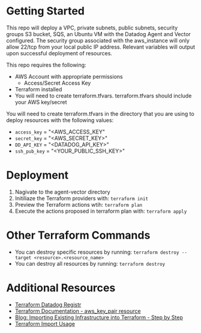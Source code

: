 # Getting Started
This repo will deploy a VPC, private subnets, public subnets, security groups S3 bucket, SQS, an Ubuntu VM with the Datadog Agent and Vector configured. The security group associated with the aws_instance will only allow 22/tcp from your local public IP address. Relevant variables will output upon successful deployment of resources. 

This repo requires the following:
- AWS Account with appropriate permissions
    - Access/Secret Access Key
- Terraform installed
- You will need to create terraform.tfvars. terraform.tfvars should include your AWS key/secret

You will need to create terraform.tfvars in the directory that you are using to deploy resources with the following values:
- `access_key` = "<AWS_ACCESS_KEY"
- `secret_key` = "<AWS_SECRET_KEY>"
- `DD_API_KEY` = "<DATADOG_API_KEY>"
- `ssh_pub_key` = "<YOUR_PUBLIC_SSH_KEY>"

# Deployment
1. Nagivate to the agent-vector directory
2. Initiliaze the Terraform providers with: `terraform init`
3. Preview the Terraform actions wtih: `terraform plan`
4. Execute the actions proposed in terraform plan with: `terraform apply`

# Other Terraform Commands
- You can destroy specific resources by running: `terraform destroy --target <resource>.<resource_name>`
- You can destroy all resources by running: `terraform destroy`

# Additional Resources
- [Terraform Datadog Registr](https://registry.terraform.io/providers/DataDog/datadog/latest/docs)
- [Terraform Documentation - aws_key_pair resource](https://registry.terraform.io/providers/hashicorp/aws/latest/docs/resources/key_pair)
- [Blog: Importing Existing Infrastructure into Terraform - Step by Step](https://spacelift.io/blog/importing-exisiting-infrastructure-into-terraform)
- [Terraform Import Usage](https://developer.hashicorp.com/terraform/cli/import/usage)
